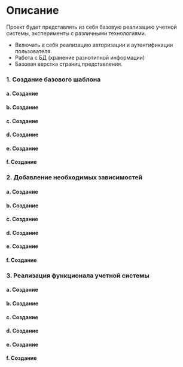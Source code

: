 
# Описание
Проект будет представлять из себя базовую реализацию учетной системы, эксперименты с различными технологиями.
* Включать в себя реализацию авторизации и аутентификации пользователя.
* Работа с БД (хранение разнотипной информации)
* Базовая верстка страниц представления.

### 1. Создание базового шаблона
#### a. Создание
#### b. Создание
#### c. Создание
#### d. Создание
#### e. Создание
#### f. Создание

### 2. Добавление необходимых зависимостей
#### a. Создание
#### b. Создание
#### c. Создание
#### d. Создание
#### e. Создание
#### f. Создание

### 3. Реализация функционала учетной системы
#### a. Создание
#### b. Создание
#### c. Создание
#### d. Создание
#### e. Создание
#### f. Создание